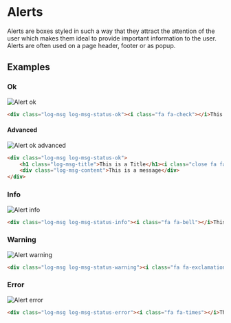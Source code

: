 # Alerts

Alerts are boxes styled in such a way that they attract the attention of the user which makes them ideal to provide important information to the user. Alerts are often used on a page header, footer or as popup.

## Examples

### Ok

![Alert ok](Developer-Guide/frontend/elements/alerts/ok.png)

```html
<div class="log-msg log-msg-status-ok"><i class="fa fa-check"></i>This is ok</div>
```

#### Advanced

![Alert ok advanced](Developer-Guide/frontend/elements/alerts/ok_advanced.png)

```html
<div class="log-msg log-msg-status-ok">
    <h1 class="log-msg-title">This is a Title</h1><i class="close fa fa-times"></i>
    <div class="log-msg-content">This is a message</div>
</div>
```

### Info

![Alert info](Developer-Guide/frontend/elements/alerts/info.png)

```html
<div class="log-msg log-msg-status-info"><i class="fa fa-bell"></i>This is a info</div>
```

### Warning

![Alert warning](Developer-Guide/frontend/elements/alerts/warning.png)

```html
<div class="log-msg log-msg-status-warning"><i class="fa fa-exclamation-triangle"></i>This is a warning</div>
```

### Error

![Alert error](Developer-Guide/frontend/elements/alerts/error.png)

```html
<div class="log-msg log-msg-status-error"><i class="fa fa-times"></i>This is an error</div>
```


